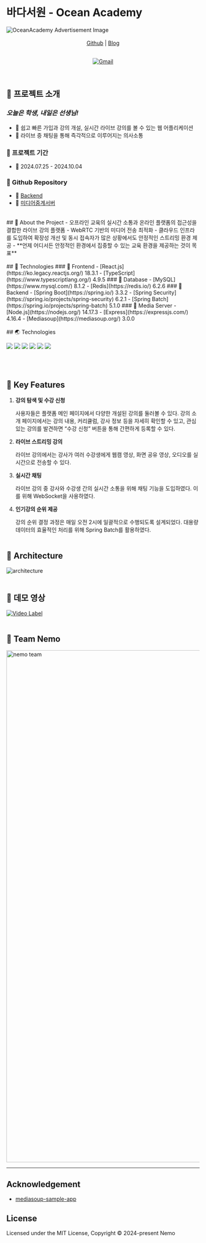 # 바다서원 - Ocean Academy

<img alt="OceanAcademy Advertisement Image" src='https://github.com/user-attachments/assets/65a6d043-a54d-474c-b60e-fddbc173045e'>

<br/>
<br/>
<div align="center">
    <a href="https://github.com/100-hours-a-week/5-nemo-oceanAcademy-be">Github</a> |
    <a href="https://gobyeonghu.github.io/oceanacademy/2024/06/08/OceanAcademy.html">Blog</a>
</div>
<br/>
<div align="center">

[![Gmail](https://img.shields.io/badge/Email-ktb.nemo%40gmail.com-blue.svg)](mailto:ktb.nemo@gmail.com)

</div>
<br />

## 🪼 프로젝트 소개
### _오늘은 학생, 내일은 선생님!_
- 🦀 쉽고 빠른 가입과 강의 개설, 실시간 라이브 강의를 볼 수 있는 웹 어플리케이션
- 🦀 라이브 중 채팅을 통해 즉각적으로 이루어지는 의사소통

### 🐬 프로젝트 기간
- 🦀 2024.07.25 - 2024.10.04

### 🐬 Github Repository

- 🦀 [Backend](https://github.com/100-hours-a-week/5-nemo-oceanAcademy-be)
- 🦀 [미디어중계서버](https://github.com/100-hours-a-week/5-nemo-oceanAcademy-be-webrtc)

<br/>
## 🪼 About the Project
- 오프라인 교육의 실시간 소통과 온라인 플랫폼의 접근성을 결합한 라이브 강의 플랫폼
- WebRTC 기반의 미디어 전송 최적화
- 클라우드 인프라를 도입하여 확장성 개선 및 동시 접속자가 많은 상황에서도 안정적인 스트리밍 환경 제공
- **언제 어디서든 안정적인 환경에서 집중할 수 있는 교육 환경을 제공하는 것이 목표**
<br/><br/>
## 🪼 Technologies
### 🐡 Frontend
- [React.js](https://ko.legacy.reactjs.org/) 18.3.1
- [TypeScript](https://www.typescriptlang.org/) 4.9.5
### 🐡 Database
- [MySQL](https://www.mysql.com/) 8.1.2
- [Redis](https://redis.io/) 6.2.6
### 🐡 Backend  
- [Spring Boot](https://spring.io/) 3.3.2
- [Spring Security](https://spring.io/projects/spring-security) 6.2.1
- [Spring Batch](https://spring.io/projects/spring-batch) 5.1.0
### 🐡 Media Server
- [Node.js](https://nodejs.org/) 14.17.3
- [Express](https://expressjs.com/) 4.16.4
- [Mediasoup](https://mediasoup.org/) 3.0.0
<br/><br/>
## 🌏 Technologies

<p>
  <img src="https://img.shields.io/badge/TypeScript-3178C6?style=for-the-badge&logo=TypeScript&logoColor=black">
  <img src="https://img.shields.io/badge/React-61DAFB?style=for-the-badge&logo=React&logoColor=black">
  <img src="https://img.shields.io/badge/Styled Components-DB7093?style=for-the-badge&logo=styled-components&logoColor=white">
  <img src="https://img.shields.io/badge/CSS Modules-1572B6?style=for-the-badge&logo=css3&logoColor=white">
  <img src="https://img.shields.io/badge/Redux-764ABC?style=for-the-badge&logo=Redux&logoColor=white">
  <img src="https://img.shields.io/badge/WebRTC-333333?style=for-the-badge&logo=WebRTC&logoColor=white">
</p>
<br/><br/>

## 🪼 Key Features

1. **강의 탐색 및 수강 신청**
   
    사용자들은 플랫폼 메인 페이지에서 다양한 개설된 강의를 둘러볼 수 있다. 강의 소개
    페이지에서는 강의 내용, 커리큘럼, 강사 정보 등을 자세히 확인할 수 있고, 관심 있는
    강의를 발견하면 “수강 신청” 버튼을 통해 간편하게 등록할 수 있다.

2. **라이브 스트리밍 강의**
   
    라이브 강의에서는 강사가 여러 수강생에게 웹캠 영상, 화면 공유 영상, 오디오를 실시간으로 전송할 수 있다.

3. **실시간 채팅**
   
    라이브 강의 중 강사와 수강생 간의 실시간 소통을 위해 채팅 기능을 도입하였다.
    이를 위해 WebSocket을 사용하였다.

4. **인기강의 순위 제공**
   
    강의 순위 결정 과정은 매일 오전 2시에 일괄적으로 수행되도록 설계되었다. 
    대용량 데이터의 효율적인 처리를 위해 Spring Batch를 활용하였다.
<br/><br/>
## 🪼 Architecture
![architecture](https://gobyeonghu.github.io/PostImages/2024-10-22-OceanAcademy/architecture.png)
<br/><br/>
## 🪼 데모 영상
[![Video Label](http://img.youtube.com/vi/vAiGR7wuHDE/0.jpg)](https://youtu.be/vAiGR7wuHDE)
<br/><br/>
## 🪼 Team Nemo
<img width="1336" alt="nemo team" src="https://github.com/user-attachments/assets/02d01b54-a95a-46fd-8e57-d92128dc79b8">

---

## Acknowledgement

- [mediasoup-sample-app](https://github.com/mkhahani/mediasoup-sample-app)


## License

Licensed under the MIT License, Copyright © 2024-present Nemo


<!--Url for Badges-->
[license-shield]: https://img.shields.io/github/license/dev-ujin/readme-template?labelColor=D8D8D8&color=04B4AE
[repository-size-shield]: https://img.shields.io/github/repo-size/dev-ujin/readme-template?labelColor=D8D8D8&color=BE81F7
[issue-closed-shield]: https://img.shields.io/github/issues-closed/dev-ujin/readme-template?labelColor=D8D8D8&color=FE9A2E

<!--Url for Buttons-->
[readme-eng-shield]: https://img.shields.io/badge/-readme%20in%20english-2E2E2E?style=for-the-badge
[view-demo-shield]: https://img.shields.io/badge/-%F0%9F%98%8E%20view%20demo-F3F781?style=for-the-badge
[view-demo-url]: https://dev-ujin.github.io
[report-bug-shield]: https://img.shields.io/badge/-%F0%9F%90%9E%20report%20bug-F5A9A9?style=for-the-badge
[report-bug-url]: https://github.com/dev-ujin/readme-template/issues
[request-feature-shield]: https://img.shields.io/badge/-%E2%9C%A8%20request%20feature-A9D0F5?style=for-the-badge
[request-feature-url]: https://github.com/dev-ujin/readme-template/issues

<!--URLS-->
[license-url]: LICENSE.md
[contribution-url]: CONTRIBUTION.md
[readme-eng-url]: ../README.md
